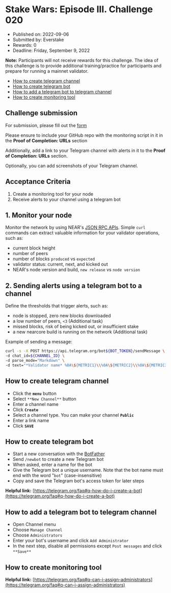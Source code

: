 # Stake Wars: Episode III. Challenge 020

- Published on: 2022-09-06
- Submitted by: Everstake
- Rewards: 0
- Deadline: Friday, September 9, 2022

**Note:** Participants will not receive rewards for this challenge. The  idea of this challenge is to provide additional training/practice for participants and prepare for running a mainnet validator. 

* [How to create telegram channel](#how-to-create-telegram-channel)
* [How to create telegram bot](#how-to-create-telegram-bot)
* [How to add a telegram bot to telegram channel](#how-to-add-a-telegram-bot-to-telegram-channel)
* [How to create monitoring tool](#How-to-create-monitoring-tool)


## Challenge submission

For submission, please fill out the [form](https://forms.gle/1MS9Jvhvq9YWbbwk7)

Please ensure to include your GitHub repo with the monitoring script in it in the **Proof of Completion: URLs** section 

Additionally, add a link to your Telegram channel with alerts in it to the **Proof of Completion: URLs** section. 

Optionally, you can add screenshots of your Telegram channel. 

## Acceptance Criteria

1. Create a monitoring tool for your node
2. Receive alerts to your channel using a telegram bot 

## 1. Monitor your node

Monitor the network by using NEAR's [JSON RPC APIs](https://docs.near.org/docs/interaction/rpc). Simple `curl` commands can extract valuable information for your validator operations, such as:

- current block height
- number of peers
- number of blocks `produced` vs `expected`
- validator status: current, next, and kicked out
- NEAR's node version and build, `new release` vs `node version`

## 2. Sending alerts using a telegram bot to a channel

Define the thresholds that trigger alerts, such as:

- node is stopped, zero new blocks downloaded
- a low number of peers, `<3`  (Additional task)
- missed blocks, risk of being kicked out, or insufficient stake
- a new nearcore build is running on the network (Additional task)

Example of sending a message:

```bash
curl -s -X POST https://api.telegram.org/bot${BOT_TOKEN}/sendMessage \
-d chat_id=${CHANNEL_ID} \
-d parse_mode="Markdown" \
-d text="*Validator name* %0A\${METRIC1}\\%0A\${METRIC2}\\%0A\${METRIC3}\\"
```

## How to create telegram channel

- Click the **`menu`** button
- Select `**New Channel**` button
- Enter a channel name
- Click **`Create`**
- Select a channel type. You can make your channel **`Public`**
- Enter a link name
- Click **`SAVE`**

## How to create telegram bot

- Start a new conversation with the [BotFather](https://telegram.me/botfather)
- Send `/newbot` to create a new Telegram bot
- When asked, enter a name for the bot
- Give the Telegram bot a unique username. Note that the bot name must end with the word "`bot`" (case-insensitive)
- Copy and save the Telegram bot's access token for later steps

**Helpful link:**
[https://telegram.org/faq#q-how-do-i-create-a-bot](https://telegram.org/faq#q-how-do-i-create-a-bot)

## How to add a telegram bot to telegram channel

- Open Channel menu
- Choose `Manage Channel`
- Choose `Administrators`
- Enter your bot's username and click `Add Administrator`
- In the next step, disable all permissions except `Post messages` and click `**Save**`

## How to create monitoring tool


**Helpful link:**
[https://telegram.org/faq#q-can-i-assign-administrators](https://telegram.org/faq#q-can-i-assign-administrators)
